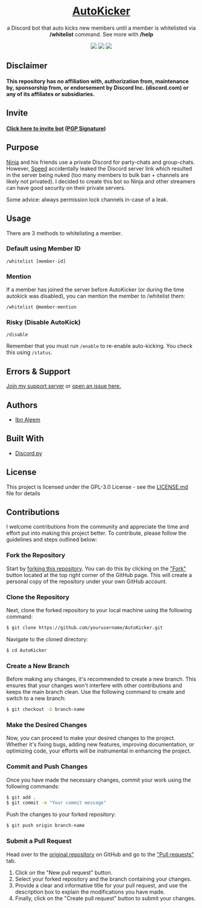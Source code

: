 <div id="title" align="center">
    <h1><a href="https://discord.com/api/oauth2/authorize?client_id=1174796137862021190&permissions=1376604515526&scope=bot">AutoKicker</a></h1>
    <p>a Discord bot that auto kicks new members until a member is whitelisted via <b>/whitelist</b> command. See more with <b>/help</b></p>
    <a href="https://github.com/ibnaleem/AutoKicker/blob/main/LICENSE"><img src="https://img.shields.io/github/license/ibnaleem/AutoKicker?style=for-the-badge"></a>
    <a href="https://discord.gg/Z38zqxHRFQ"><img src="https://img.shields.io/discord/1174803169168085132?style=for-the-badge"></a>
    <a href="https://github.com/ibnaleem/AutoKicker/stargazers"><img src="https://img.shields.io/github/stars/ibnaleem/AutoKicker.svg?style=for-the-badge"></a>
</div>

## Disclaimer
#### This repository has no affiliation with, authorization from, maintenance by, sponsorship from, or endorsement by Discord Inc. (discord.com) or any of its affiliates or subsidiaries.

## Invite
#### [Click here to invite bot](https://discord.com/api/oauth2/authorize?client_id=1174796137862021190&permissions=1376604515526&scope=bot) ([PGP Signature](https://pastebin.com/3VdascnY))

## Purpose
[Ninja](https://www.youtube.com/channel/UCAW-NpUFkMyCNrvRSSGIvDQ) and his friends use a private Discord for party-chats and group-chats. However, [Speed](https://www.youtube.com/@IShowSpeed) accidentally leaked the Discord server link which resulted in the server being nuked (too many members to bulk ban + channels are likely not privated). I decided to create this bot so Ninja and other streamers can have good security on their private servers.

Some advice: always permission lock channels in-case of a leak.

## Usage
There are 3 methods to whitelisting a member.

### Default using Member ID
```
/whitelist [member-id]
```

### Mention
If a member has joined the server before AutoKicker (or during the time autokick was disabled), you can mention the member to /whitelist them:
```
/whitelist @member-mention
```

### Risky (Disable AutoKick)
```
/disable
```

Remember that you must run `/enable` to re-enable auto-kicking. You check this using `/status`.

## Errors & Support 
[Join my support server](https://discord.gg/Z38zqxHRFQ) or [open an issue here.](https://github.com/ibnaleem/AutoKicker/issues)

## Authors
- [Ibn Aleem](https:///github.com/ibnaleem)

## Built With
- [Discord.py](https://github.com/Rapptz/discord.py)

## License
This project is licensed under the GPL-3.0 License - see the [LICENSE.md](https://github.com/ibnaleem/AutoKicker/blob/main/docs/LICENSE) file for details

## Contributions 
I welcome contributions from the community and appreciate the time and effort put into making this project better. To contribute, please follow the guidelines and steps outlined below:

### Fork the Repository
Start by [forking this repository](https://github.com/ibnaleem/AutoKicker/fork). You can do this by clicking on the ["Fork"](https://github.com/ibnaleem/AutoKicker/fork) button located at the top right corner of the GitHub page. This will create a personal copy of the repository under your own GitHub account.

### Clone the Repository
Next, clone the forked repository to your local machine using the following command:
```bash
$ git clone https://github.com/yourusername/AutoKicker.git
```
Navigate to the cloned directory:
```bash 
$ cd AutoKicker
```
### Create a New Branch
Before making any changes, it's recommended to create a new branch. This ensures that your changes won't interfere with other contributions and keeps the main branch clean. Use the following command to create and switch to a new branch:
```bash
$ git checkout -b branch-name
```
### Make the Desired Changes
Now, you can proceed to make your desired changes to the project. Whether it's fixing bugs, adding new features, improving documentation, or optimizing code, your efforts will be instrumental in enhancing the project.

### Commit and Push Changes
Once you have made the necessary changes, commit your work using the following commands:
```bash
$ git add .
$ git commit -m "Your commit message"
```
Push the changes to your forked repository:
```bash
$ git push origin branch-name
```
### Submit a Pull Request
Head over to the [original repository](https://github.com/ibnaleem/AutoKicker) on GitHub and go to the ["Pull requests"](https://github.com/ibnaleem/AutoKicker/pulls) tab.
1. Click on the "New pull request" button.
2. Select your forked repository and the branch containing your changes.
3. Provide a clear and informative title for your pull request, and use the description box to explain the modifications you have made.
4. Finally, click on the "Create pull request" button to submit your changes.
